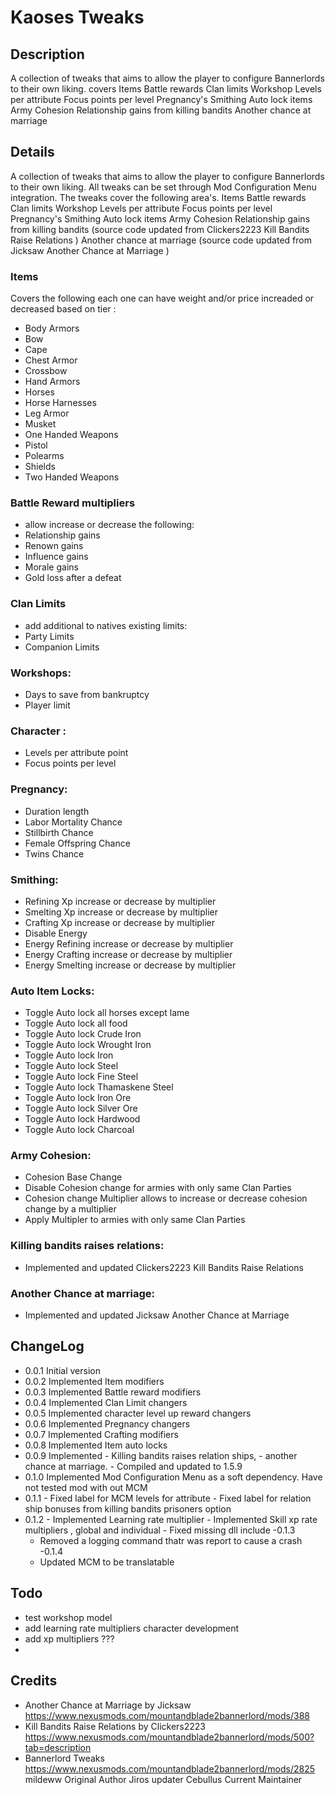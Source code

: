 ﻿# Kaoses Tweaks

## Description
A collection of tweaks that aims to allow the player to configure Bannerlords to their own liking. covers
Items 
﻿Battle rewards 
Clan limits
Workshop
Levels per attribute
Focus points per level
Pregnancy's
Smithing
Auto lock items 
Army Cohesion
Relationship gains from killing bandits
Another chance at marriage

## Details
A collection of tweaks that aims to allow the player to configure Bannerlords to their own liking. All tweaks can be set through Mod Configuration Menu integration. The tweaks cover the following area's.
Items 
﻿Battle rewards 
Clan limits
Workshop
Levels per attribute
Focus points per level
Pregnancy's
Smithing
Auto lock items 
Army Cohesion
Relationship gains from killing bandits (source code updated from Clickers2223  Kill Bandits Raise Relations﻿ )
Another chance at marriage (source code updated from Jicksaw  Another Chance at Marriage﻿   )

### Items 
Covers the following each one can have weight and/or price increaded or decreased based on tier :
- Body Armors
- Bow
- Cape
- Chest Armor
- Crossbow
- Hand Armors
- Horses
- Horse Harnesses
- Leg Armor
- Musket
- One Handed Weapons
- Pistol
- Polearms
- Shields
- Two Handed Weapons

### Battle Reward multipliers 
- allow increase or decrease the following:
- Relationship gains
- Renown gains
- Influence gains
- Morale gains
- Gold loss after a defeat

### Clan Limits 
- add additional to natives existing limits:
- Party Limits
- Companion Limits

### Workshops:
- Days to save from bankruptcy
- Player limit

### Character :
- Levels per attribute point
- Focus points per level

### Pregnancy:
- Duration length
- Labor Mortality Chance
- Stillbirth Chance
- Female Offspring Chance
- Twins Chance

### Smithing:
- Refining Xp increase or decrease by multiplier
- Smelting Xp increase or decrease by multiplier
- Crafting Xp increase or decrease by multiplier
- Disable Energy
- Energy Refining increase or decrease by multiplier
- Energy Crafting increase or decrease by multiplier
- Energy Smelting increase or decrease by multiplier


### Auto Item Locks:
- Toggle Auto lock all horses except lame  
- Toggle Auto lock all food
- Toggle Auto lock  Crude Iron
- Toggle Auto lock Wrought Iron
- Toggle Auto lock Iron
- Toggle Auto lock Steel
- Toggle Auto lock Fine Steel
- Toggle Auto lock Thamaskene Steel
- Toggle Auto lock Iron Ore
- Toggle Auto lock Silver Ore
- Toggle Auto lock Hardwood
- Toggle Auto lock Charcoal

### Army Cohesion:
- Cohesion Base Change
- Disable Cohesion change for armies with only same Clan Parties
- Cohesion change Multiplier  allows to increase or decrease cohesion change by a multiplier
- Apply Multipler to armies with only same Clan Parties

### Killing bandits raises relations:
- Implemented and updated Clickers2223  Kill Bandits Raise Relations

### Another Chance at marriage:
- Implemented and updated   Jicksaw  Another Chance at Marriage














## ChangeLog
- 0.0.1 Initial version 
- 0.0.2 Implemented Item modifiers
- 0.0.3 Implemented Battle reward modifiers
- 0.0.4 Implemented Clan Limit changers
- 0.0.5 Implemented character level up reward changers
- 0.0.6 Implemented Pregnancy changers
- 0.0.7 Implemented Crafting modifiers 
- 0.0.8 Implemented Item auto locks
- 0.0.9 Implemented 
      - Killing bandits raises relation ships, 
      - another chance at marriage. 
      - Compiled and updated to 1.5.9
- 0.1.0 Implemented Mod Configuration Menu﻿ as a soft dependency. Have not tested mod with out MCM
- 0.1.1
      - Fixed label for MCM levels for attribute 
      - Fixed label for relation ship bonuses from killing bandits prisoners option 
- 0.1.2 
      -  Implemented Learning rate multiplier
      -  Implemented Skill xp rate multipliers , global and individual
      -  Fixed missing dll include 
-0.1.3
    - Removed a logging command thatr was report to cause a crash
-0.1.4 
    - Updated MCM to be translatable


## Todo
- test workshop model
- add learning rate multipliers character development
- add xp multipliers ??? 
- 



## Credits 
- Another Chance at Marriage by Jicksaw  https://www.nexusmods.com/mountandblade2bannerlord/mods/388
- Kill Bandits Raise Relations by Clickers2223  https://www.nexusmods.com/mountandblade2bannerlord/mods/500?tab=description
- Bannerlord Tweaks https://www.nexusmods.com/mountandblade2bannerlord/mods/2825 mildeww Original Author Jiros updater Cebullus Current Maintainer